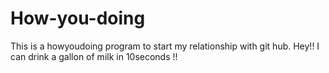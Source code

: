 # How-you-doing
This is a howyoudoing program to start my relationship with git hub.
Hey!! I can drink a gallon of milk in 10seconds !!
